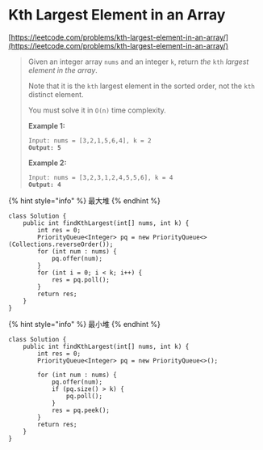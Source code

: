 # Kth Largest Element in an Array

[https://leetcode.com/problems/kth-largest-element-in-an-array/](https://leetcode.com/problems/kth-largest-element-in-an-array/)

> Given an integer array `nums` and an integer `k`, return _the_ `kth` _largest element in the array_.
>
> Note that it is the `kth` largest element in the sorted order, not the `kth` distinct element.
>
> You must solve it in `O(n)` time complexity.
>
> &#x20;
>
> **Example 1:**
>
> <pre><code>Input: nums = [3,2,1,5,6,4], k = 2
> <strong>Output: 5</strong></code></pre>
>
> **Example 2:**
>
> <pre><code>Input: nums = [3,2,3,1,2,4,5,5,6], k = 4
> <strong>Output: 4</strong></code></pre>

{% hint style="info" %}
最大堆
{% endhint %}

```
class Solution {
    public int findKthLargest(int[] nums, int k) {
        int res = 0;
        PriorityQueue<Integer> pq = new PriorityQueue<>(Collections.reverseOrder());
        for (int num : nums) {
            pq.offer(num);
        }
        for (int i = 0; i < k; i++) {
            res = pq.poll();
        }
        return res;
    }
}
```

{% hint style="info" %}
最小堆
{% endhint %}

```
class Solution {
    public int findKthLargest(int[] nums, int k) {
        int res = 0;
        PriorityQueue<Integer> pq = new PriorityQueue<>();
        
        for (int num : nums) {
            pq.offer(num);
            if (pq.size() > k) {
                pq.poll();
            }
            res = pq.peek();
        }
        return res;
    }
}
```
